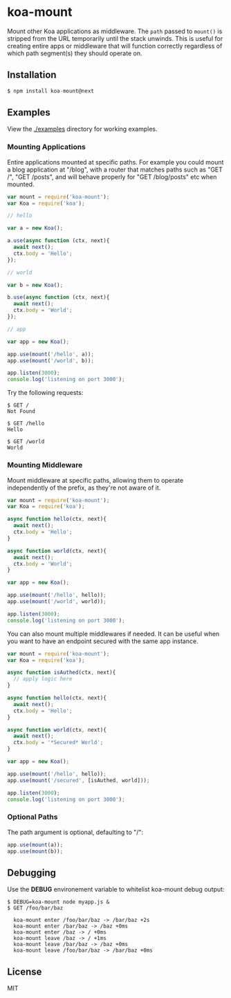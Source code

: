 # koa-mount

  Mount other Koa applications as middleware. The `path` passed to `mount()` is stripped
  from the URL temporarily until the stack unwinds. This is useful for creating entire
  apps or middleware that will function correctly regardless of which path segment(s)
  they should operate on.

## Installation

```js
$ npm install koa-mount@next
```

## Examples

  View the [./examples](examples) directory for working examples.

### Mounting Applications

  Entire applications mounted at specific paths. For example you could mount
  a blog application at "/blog", with a router that matches paths such as
  "GET /", "GET /posts", and will behave properly for "GET /blog/posts" etc
  when mounted.

```js
var mount = require('koa-mount');
var Koa = require('koa');

// hello

var a = new Koa();

a.use(async function (ctx, next){
  await next();
  ctx.body = 'Hello';
});

// world

var b = new Koa();

b.use(async function (ctx, next){
  await next();
  ctx.body = 'World';
});

// app

var app = new Koa();

app.use(mount('/hello', a));
app.use(mount('/world', b));

app.listen(3000);
console.log('listening on port 3000');
```

  Try the following requests:

```
$ GET /
Not Found

$ GET /hello
Hello

$ GET /world
World
```

### Mounting Middleware

  Mount middleware at specific paths, allowing them to operate independently
  of the prefix, as they're not aware of it.

```js
var mount = require('koa-mount');
var Koa = require('koa');

async function hello(ctx, next){
  await next();
  ctx.body = 'Hello';
}

async function world(ctx, next){
  await next();
  ctx.body = 'World';
}

var app = new Koa();

app.use(mount('/hello', hello));
app.use(mount('/world', world));

app.listen(3000);
console.log('listening on port 3000');
```

You can also mount multiple middlewares if needed. It can be useful
when you want to have an endpoint secured with the same app instance.

```js
var mount = require('koa-mount');
var Koa = require('koa');

async function isAuthed(ctx, next){
  // apply logic here
}

async function hello(ctx, next){
  await next();
  ctx.body = 'Hello';
}

async function world(ctx, next){
  await next();
  ctx.body = '*Secured* World';
}

var app = new Koa();

app.use(mount('/hello', hello));
app.use(mount('/secured', [isAuthed, world]));

app.listen(3000);
console.log('listening on port 3000');
```

### Optional Paths

  The path argument is optional, defaulting to "/":

```js
app.use(mount(a));
app.use(mount(b));
```

## Debugging

  Use the __DEBUG__ environement variable to whitelist
  koa-mount debug output:

```
$ DEBUG=koa-mount node myapp.js &
$ GET /foo/bar/baz

  koa-mount enter /foo/bar/baz -> /bar/baz +2s
  koa-mount enter /bar/baz -> /baz +0ms
  koa-mount enter /baz -> / +0ms
  koa-mount leave /baz -> / +1ms
  koa-mount leave /bar/baz -> /baz +0ms
  koa-mount leave /foo/bar/baz -> /bar/baz +0ms
```

## License

  MIT
